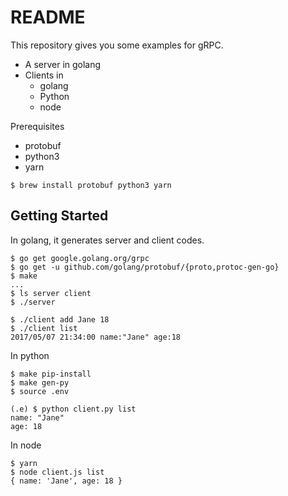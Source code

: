 # README
This repository gives you some examples for gRPC.

* A server in golang
* Clients in
  - golang
  - Python
  - node

Prerequisites
* protobuf
* python3
* yarn

```
$ brew install protobuf python3 yarn
```

## Getting Started
In golang, it generates server and client codes.
```
$ go get google.golang.org/grpc
$ go get -u github.com/golang/protobuf/{proto,protoc-gen-go}
$ make 
...
$ ls server client
$ ./server

$ ./client add Jane 18
$ ./client list 
2017/05/07 21:34:00 name:"Jane" age:18
```

In python
```
$ make pip-install
$ make gen-py
$ source .env

(.e) $ python client.py list
name: "Jane"
age: 18
```

In node
```
$ yarn
$ node client.js list
{ name: 'Jane', age: 18 }
```
